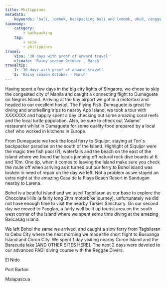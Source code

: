 ```yaml
---
title: Philippines
metadata:
    keywords: 'bali, lombok, backpacking bali and lombok, ubud, canggu, uluwatu'
taxonomy:
    category:
        - backpacking
    tag:
        - asia
        - philippines
travel:
    visa: '30 days with proof of onward travel'
    climate: 'Rainy season October - March'
traveltip:
    1: '30 days with proof of onward travel'
    2: 'Rainy season October - March'
---
```


Having spent a few days in the big city lights of Singaore, we chose to skip the congested city of Manila and caught a connecting flight to Dumaguete on Negros Island.  Arriving at the tiny airport we got in a motortaxi and headed to our excellent hostel, The Flying Fish.  Dumaguete is great for diving and snorkelling trips to nearby Apo Island, we took a tour with XXXXXXX and happily spent a day checking out some amazing coral reefs and the local turtle population.  Also, be sure to check out 'Adamo' restaurant whilst in Dumaguete for some quality food prepared by a local chef who worked in kitchens in Europe.

From Dumaguete we took the local ferry to Siquijor, staying at Tori's backpacker paradise on the south of the Island.  Highlight of Siquijor were the magic tree fish pool (?), waterfalls and the beach on the east of the island where we found the locals jumping off natural rock dive boards at 6 and 10m.  One tip, when it comes to leaving the Island make sure you check the route off when arriving as it turned out our ferry to Bohol island was broken in need of repair on the day we left.  Not a problem as we stayed an extra night at the amazing Casa de la Playa Beach Resort in Sandugan nearby to Larena.

Bohol is a beatiful island and we used Tagbilaran as our base to explore the Chocolate Hills (a fairly long 2hrs motorbike journey), unfortunately we did not have enough time to visit the nearby Tarsier Sanctuary.  On our second day we moved to Panglao, a fairly well built up tourist area on the south west corner of the island where we spent some time diving at the amazing Balicasag island.

We left Bohol the same we arrived, and caught a slow ferry from Tagbilaran to Cebu City where the next morning we made the short flight to Busuanga Island and Coron City.  We spent 1 day visiting nearby Coron Island and the Baracuda lake [AND OTHER SITES HERE].  The next 2 days were devoted to our advanced PADI diving course with the Reggae Divers.

El Nido

Port Barton

Malapascua